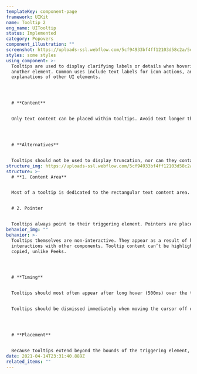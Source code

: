 ```yaml
---
templateKey: component-page
framework: UIKit
name: Tooltip 2
eng_name: UITooltip
status: Implemented
category: Popovers
component_illustration: ""
screenshot: https://uploads-ssl.webflow.com/5cf94933bf4ff12103d58c2a/5d091dd6cab7486074601273_image_preview-63.png
styles: some styles
using_component: >-
  Tooltips are used to display clarifying labels or details when hovering over
  another element. Common uses include text labels for icon actions, and
  explanations of other UI elements. 




  # **Content**


  Only text content can be placed within tooltips. Avoid text longer than 100 characters. 




  # **Alternatives**


  Tooltips should not be used to display truncation, nor can they contain interactive elements. Use a [UIPeek](/ui-components/peeks) for those cases. If you want to combine a tooltip with an information icon, use the [UIProtip](/ui-components/protips) component. For more details on when to use each component, see the [Tooltips vs. Peeks](/learn/tooltips-peeks) learn Fabric module.
structure_img: https://uploads-ssl.webflow.com/5cf94933bf4ff12103d58c2a/5d6ec3a644910848309051c2_Tooltip%20-%202%402x.png
structure: >-
  # **1. Content Area**


  Most of a tooltip is dedicated to the rectangular text content area. The width of the content area should be responsive to the text of the tooltip, but the full width should not exceed 180px in most cases. 


  # 2. Pointer


  Tooltips always point to their triggering element. Pointers are placed in the middle of one of the tooltip’s four sides.
behavior_img: ""
behavior: >-
  Tooltips themselves are non-interactive. They appear as a result of hover
  interactions with other components. Tooltip content can’t be highlighted &
  copied, unlike Peeks. 




  # **Timing**


  Tooltips should most often appear after long hover (500ms) over the triggering element. In rare circumstances, tooltips may appear immediately on hover, but this should be avoided. 


  Tooltips should be dismissed immediately when moving the cursor off of the triggering element. 




  # **Placement**


  Because tooltips extend beyond the bounds of the triggering element, be sure that placement of the tooltip will not cause it to appear outside the bounds of the page window.
date: 2021-04-14T23:31:40.889Z
related_items: ""
---
```

